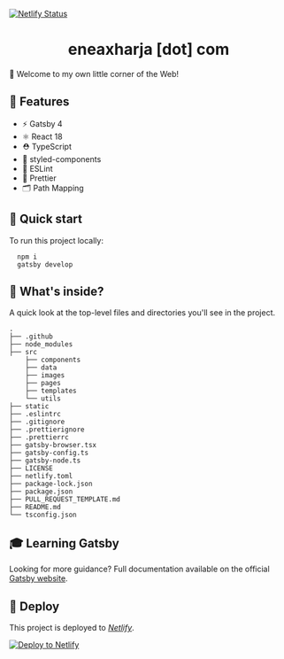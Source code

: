 [![Netlify Status](https://api.netlify.com/api/v1/badges/80a5864b-98d5-4d52-b007-43fd74c05ac9/deploy-status)](https://app.netlify.com/sites/eneaxharja/deploys)

<h1 align="center">
  eneaxharja [dot] com
</h1>

🏡 Welcome to my own little corner of the Web!

## 🦄 Features

- ⚡️ Gatsby 4
- ⚛️ React 18
- ⛑ TypeScript
- 💅 styled-components
- 📏 ESLint
- 💖 Prettier
- 🗂 Path Mapping

## 🚀 Quick start

To run this project locally:

```shell
  npm i
  gatsby develop
```

## 🧐 What's inside?

A quick look at the top-level files and directories you'll see in the project.

    .
    ├── .github
    ├── node_modules
    ├── src
        ├── components
        ├── data
        ├── images
        ├── pages
        ├── templates
        └── utils
    ├── static
    ├── .eslintrc
    ├── .gitignore
    ├── .prettierignore
    ├── .prettierrc
    ├── gatsby-browser.tsx
    ├── gatsby-config.ts
    ├── gatsby-node.ts
    ├── LICENSE
    ├── netlify.toml
    ├── package-lock.json
    ├── package.json
    ├── PULL_REQUEST_TEMPLATE.md
    ├── README.md
    └── tsconfig.json

## 🎓 Learning Gatsby

Looking for more guidance? Full documentation available on the official [Gatsby website](https://www.gatsbyjs.com/).

## 💫 Deploy

This project is deployed to _[Netlify](https://www.netlify.com/)_.

[![Deploy to Netlify](https://www.netlify.com/img/deploy/button.svg)](https://app.netlify.com/start/deploy?repository=https://github.com/gatsbyjs/gatsby-starter-default)
